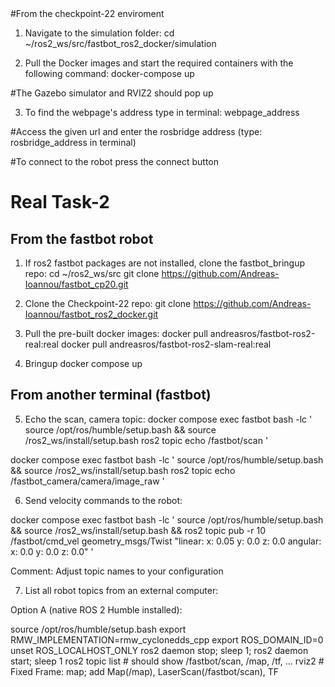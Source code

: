 <Simulation Task-1>
#From the checkpoint-22 enviroment

1. Navigate to the simulation folder:
cd ~/ros2_ws/src/fastbot_ros2_docker/simulation

2. Pull the Docker images and start the required containers with the following command:
docker-compose up

#The Gazebo simulator and RVIZ2 should pop up

3. To find the webpage's address type in terminal:
 webpage_address

 #Access the given url and enter the rosbridge address (type: rosbridge_address in terminal)

 #To connect to the robot press the connect button

# Real Task-2
## From the fastbot robot

1. If ros2 fastbot packages are not installed, clone the fastbot_bringup repo:
cd ~/ros2_ws/src
git clone https://github.com/Andreas-Ioannou/fastbot_cp20.git

2. Clone the Checkpoint-22 repo:
git clone https://github.com/Andreas-Ioannou/fastbot_ros2_docker.git

3. Pull the pre-built docker images:
docker pull andreasros/fastbot-ros2-real:real
docker pull andreasros/fastbot-ros2-slam-real:real

4. Bringup
docker compose up

## From another terminal (fastbot)

5. Echo the scan, camera topic: 
docker compose exec fastbot bash -lc '
  source /opt/ros/humble/setup.bash && source /ros2_ws/install/setup.bash
  ros2 topic echo /fastbot/scan
'

docker compose exec fastbot bash -lc '
  source /opt/ros/humble/setup.bash && source /ros2_ws/install/setup.bash
  ros2 topic echo /fastbot_camera/camera/image_raw
'

6. Send velocity commands to the robot:

docker compose exec fastbot bash -lc '
  source /opt/ros/humble/setup.bash && source /ros2_ws/install/setup.bash &&
  ros2 topic pub -r 10 /fastbot/cmd_vel geometry_msgs/Twist "linear:
  x: 0.05
  y: 0.0
  z: 0.0
angular:
  x: 0.0
  y: 0.0
  z: 0.0"
'

Comment: Adjust topic names to your configuration 

7. List all robot topics from an external computer:

Option A (native ROS 2 Humble installed):

source /opt/ros/humble/setup.bash
export RMW_IMPLEMENTATION=rmw_cyclonedds_cpp
export ROS_DOMAIN_ID=0
unset ROS_LOCALHOST_ONLY
ros2 daemon stop; sleep 1; ros2 daemon start; sleep 1
ros2 topic list          # should show /fastbot/scan, /map, /tf, ...
rviz2                    # Fixed Frame: map; add Map(/map), LaserScan(/fastbot/scan), TF

